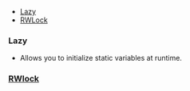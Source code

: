 - [Lazy](#lazy)
- [RWLock](#rwl)

<a name=lazy></a>
### Lazy
- Allows you to initialize static variables at runtime. 

<a name=rwl></a>
### [RWlock](/Threads_Processes_IPC/IPC/synchronization)
